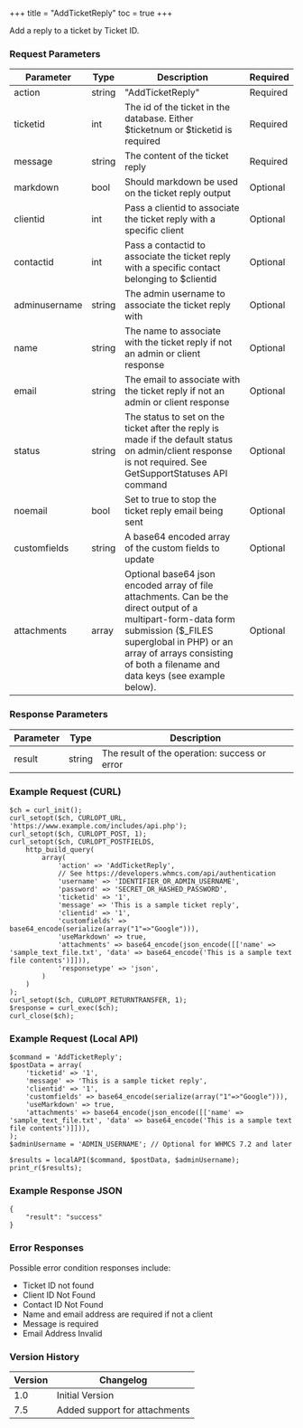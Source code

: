 +++
title = "AddTicketReply"
toc = true
+++

Add a reply to a ticket by Ticket ID.

### Request Parameters

| Parameter | Type | Description | Required |
| --------- | ---- | ----------- | -------- |
| action | string | "AddTicketReply" | Required |
| ticketid | int | The id of the ticket in the database. Either $ticketnum or $ticketid is required | Required |
| message | string | The content of the ticket reply | Required |
| markdown | bool | Should markdown be used on the ticket reply output | Optional |
| clientid | int | Pass a clientid to associate the ticket reply with a specific client | Optional |
| contactid | int | Pass a contactid to associate the ticket reply with a specific contact belonging to $clientid | Optional |
| adminusername | string | The admin username to associate the ticket reply with | Optional |
| name | string | The name to associate with the ticket reply if not an admin or client response | Optional |
| email | string | The email to associate with the ticket reply if not an admin or client response | Optional |
| status | string | The status to set on the ticket after the reply is made if the default status on admin/client response is not required. See GetSupportStatuses API command | Optional |
| noemail | bool | Set to true to stop the ticket reply email being sent | Optional |
| customfields | string | A base64 encoded array of the custom fields to update | Optional |
| attachments | array | Optional base64 json encoded array of file attachments. Can be the direct output of a multipart-form-data form submission ($_FILES superglobal in PHP) or an array of arrays consisting of both a filename and data keys (see example below). | Optional |

### Response Parameters

| Parameter | Type | Description |
| --------- | ---- | ----------- |
| result | string | The result of the operation: success or error |


### Example Request (CURL)

```
$ch = curl_init();
curl_setopt($ch, CURLOPT_URL, 'https://www.example.com/includes/api.php');
curl_setopt($ch, CURLOPT_POST, 1);
curl_setopt($ch, CURLOPT_POSTFIELDS,
    http_build_query(
        array(
            'action' => 'AddTicketReply',
            // See https://developers.whmcs.com/api/authentication
            'username' => 'IDENTIFIER_OR_ADMIN_USERNAME',
            'password' => 'SECRET_OR_HASHED_PASSWORD',
            'ticketid' => '1',
            'message' => 'This is a sample ticket reply',
            'clientid' => '1',
            'customfields' => base64_encode(serialize(array("1"=>"Google"))),
            'useMarkdown' => true,
            'attachments' => base64_encode(json_encode([['name' => 'sample_text_file.txt', 'data' => base64_encode('This is a sample text file contents')]])),
            'responsetype' => 'json',
        )
    )
);
curl_setopt($ch, CURLOPT_RETURNTRANSFER, 1);
$response = curl_exec($ch);
curl_close($ch);
```


### Example Request (Local API)

```
$command = 'AddTicketReply';
$postData = array(
    'ticketid' => '1',
    'message' => 'This is a sample ticket reply',
    'clientid' => '1',
    'customfields' => base64_encode(serialize(array("1"=>"Google"))),
    'useMarkdown' => true,
    'attachments' => base64_encode(json_encode([['name' => 'sample_text_file.txt', 'data' => base64_encode('This is a sample text file contents')]])),
);
$adminUsername = 'ADMIN_USERNAME'; // Optional for WHMCS 7.2 and later

$results = localAPI($command, $postData, $adminUsername);
print_r($results);
```


### Example Response JSON

```
{
    "result": "success"
}
```


### Error Responses

Possible error condition responses include:

* Ticket ID not found
* Client ID Not Found
* Contact ID Not Found
* Name and email address are required if not a client
* Message is required
* Email Address Invalid


### Version History

| Version | Changelog |
| ------- | --------- |
| 1.0 | Initial Version |
| 7.5 | Added support for attachments |
